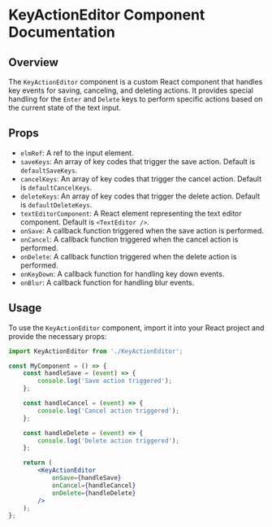 # KeyActionEditor Component Documentation

## Overview
The `KeyActionEditor` component is a custom React component that handles key events for saving, canceling, and deleting actions. It provides special handling for the `Enter` and `Delete` keys to perform specific actions based on the current state of the text input.

## Props
- `elmRef`: A ref to the input element.
- `saveKeys`: An array of key codes that trigger the save action. Default is `defaultSaveKeys`.
- `cancelKeys`: An array of key codes that trigger the cancel action. Default is `defaultCancelKeys`.
- `deleteKeys`: An array of key codes that trigger the delete action. Default is `defaultDeleteKeys`.
- `textEditorComponent`: A React element representing the text editor component. Default is `<TextEditor />`.
- `onSave`: A callback function triggered when the save action is performed.
- `onCancel`: A callback function triggered when the cancel action is performed.
- `onDelete`: A callback function triggered when the delete action is performed.
- `onKeyDown`: A callback function for handling key down events.
- `onBlur`: A callback function for handling blur events.

## Usage
To use the `KeyActionEditor` component, import it into your React project and provide the necessary props:

```jsx
import KeyActionEditor from './KeyActionEditor';

const MyComponent = () => {
    const handleSave = (event) => {
        console.log('Save action triggered');
    };

    const handleCancel = (event) => {
        console.log('Cancel action triggered');
    };

    const handleDelete = (event) => {
        console.log('Delete action triggered');
    };

    return (
        <KeyActionEditor
            onSave={handleSave}
            onCancel={handleCancel}
            onDelete={handleDelete}
        />
    );
};
